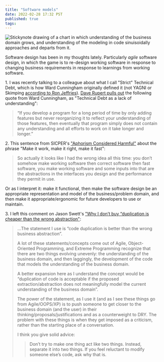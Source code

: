 ```yaml
---
title: "Software models"
date: 2022-02-28 17:32 PST
published: true
tags:
---
```


<img src="/uploads/2022-02/strict-technical-debt.jpg" alt="Stickynote drawing of a chart in which understanding of the business domain grows, and understanding of the modeling in code sinuisoidally approaches and departs from it.">

Software design has been in my thoughts lately. Particularly _agile_ software design, in which the game is to re-design working software in response to changing business requirements in response to learnings from working software.

1\. I was recently talking to a colleague about what I call "Strict" Technical Debt, which is how Ward Cunningham originally defined it (not YAGNI or Skimping [according to Ron Jeffries](https://ronjeffries.com/articles/019-01ff/iter-yagni-skimp/)). [Dave Rupert pulls out](https://daverupert.com/2020/11/technical-debt-as-a-lack-of-understanding/) the following quote from Ward Cunningham, as "Technical Debt as a lack of understanding":

> “If you develop a program for a long period of time by only adding features but never reorganizing it to reflect your understanding of those features, then eventually that program simply does not contain any understanding and all efforts to work on it take longer and longer.”

2\. This sentence from SICPER's ["Aphorism Considered Harmful"](https://www.sicpers.info/2022/02/aphorism-considered-harmful/) about the phrase "Make it work, make it right, make it fast":

<blockquote markdown="1">

So actually it looks like I had the wrong idea all this time: you don’t somehow make working software then correct software then fast software, you make working software and some inputs into that are the abstractions in the interfaces you design and the performance they permit in use.

</blockquote>

Or as I interpret it: make it functional, then make the software design be an appropriate representation and model of the business/problem domain, and then make it appropriate/ergonomic for future developers to use or maintain.

3\. I left this comment on Jason Swett's ["Why I don’t buy “duplication is cheaper than the wrong abstraction"](https://www.codewithjason.com/duplication-cheaper-wrong-abstraction/):

<blockquote markdown="1">

...The statement I use is “code duplication is better than the wrong business abstraction”.

A lot of these statements/concepts come out of Agile, Object-Oriented Programming, and Extreme Programming recognize that there are two things evolving unevenly: the understanding of the business domain, and then laggingly, the development of the code that models the understanding of the business domain.

A better expansion here as I understand the concept would be “duplication of code is acceptable if the proposed extraction/abstraction does not meaningfully model the current understanding of the business domain”.

The power of the statement, as I use it (and as I see these things go from Agile/OOPS/XP) is to push someone to get closer to the business domain (and the user) in their thinking/proposals/justifications and as a counterweight to DRY. The problem with these things is when they get imposed as a criticism, rather than the starting place of a conversation.

I think you give solid advice:

> Don’t try to make one thing act like two things. Instead, separate it into two things. If you feel reluctant to modify someone else’s code, ask why that is.

</blockquote>
